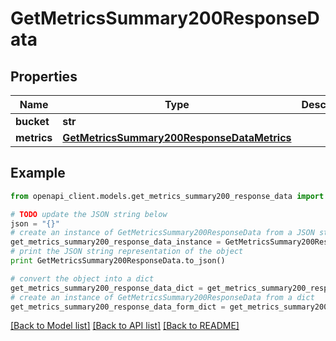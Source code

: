 # GetMetricsSummary200ResponseData


## Properties
Name | Type | Description | Notes
------------ | ------------- | ------------- | -------------
**bucket** | **str** |  | [optional] 
**metrics** | [**GetMetricsSummary200ResponseDataMetrics**](GetMetricsSummary200ResponseDataMetrics.md) |  | [optional] 

## Example

```python
from openapi_client.models.get_metrics_summary200_response_data import GetMetricsSummary200ResponseData

# TODO update the JSON string below
json = "{}"
# create an instance of GetMetricsSummary200ResponseData from a JSON string
get_metrics_summary200_response_data_instance = GetMetricsSummary200ResponseData.from_json(json)
# print the JSON string representation of the object
print GetMetricsSummary200ResponseData.to_json()

# convert the object into a dict
get_metrics_summary200_response_data_dict = get_metrics_summary200_response_data_instance.to_dict()
# create an instance of GetMetricsSummary200ResponseData from a dict
get_metrics_summary200_response_data_form_dict = get_metrics_summary200_response_data.from_dict(get_metrics_summary200_response_data_dict)
```
[[Back to Model list]](../README.md#documentation-for-models) [[Back to API list]](../README.md#documentation-for-api-endpoints) [[Back to README]](../README.md)


